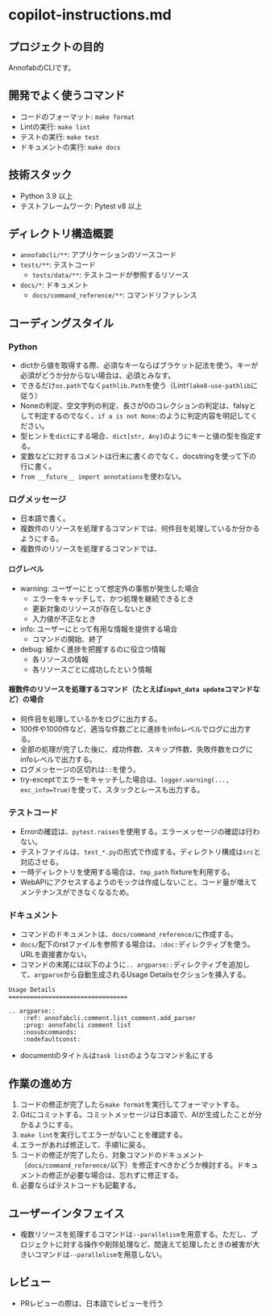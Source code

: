 # copilot-instructions.md

## プロジェクトの目的
AnnofabのCLIです。

## 開発でよく使うコマンド
* コードのフォーマット: `make format`
* Lintの実行: `make lint`
* テストの実行: `make test`
* ドキュメントの実行: `make docs`

## 技術スタック
* Python 3.9 以上
* テストフレームワーク: Pytest v8 以上

## ディレクトリ構造概要

* `annofabcli/**`: アプリケーションのソースコード
* `tests/**`: テストコード
    * `tests/data/**`: テストコードが参照するリソース
* `docs/*`: ドキュメント
    * `docs/command_reference/**`: コマンドリファレンス

## コーディングスタイル

### Python
* dictから値を取得する際、必須なキーならばブラケット記法を使う。キーが必須がどうか分からない場合は、必須とみなす。
* できるだけ`os.path`でなく`pathlib.Path`を使う（Lint`flake8-use-pathlib`に従う）
* Noneの判定、空文字列の判定、長さが0のコレクションの判定は、falsyとして判定するのでなく、`if a is not None:`のように判定内容を明記してください。
* 型ヒントを`dict`にする場合、`dict[str, Any]`のようにキーと値の型を指定する。
* 変数などに対するコメントは行末に書くのでなく、docstringを使って下の行に書く。
* `from __future__ import annotations`を使わない。

### ログメッセージ
* 日本語で書く。
* 複数件のリソースを処理するコマンドでは、何件目を処理しているか分かるようにする。
* 複数件のリソースを処理するコマンドでは、

#### ログレベル
* warning: ユーザーにとって想定外の事態が発生した場合
    * エラーをキャッチして、かつ処理を継続できるとき
    * 更新対象のリソースが存在しないとき
    * 入力値が不正なとき
* info: ユーザーにとって有用な情報を提供する場合
    * コマンドの開始、終了
* debug: 細かく進捗を把握するのに役立つ情報
    * 各リソースの情報
    * 各リソースごとに成功したという情報
    
    
#### 複数件のリソースを処理するコマンド（たとえば`input_data update`コマンドなど）の場合
* 何件目を処理しているかをログに出力する。
* 100件や1000件など、適当な件数ごとに進捗をinfoレベルでログに出力する。
* 全部の処理が完了した後に、成功件数、スキップ件数、失敗件数をログにinfoレベルで出力する。
* ログメッセージの区切れは` :: `を使う。
* try-exceptでエラーをキャッチした場合は、`logger.warning(..., exc_info=True)`を使って、スタックとレースも出力する。


### テストコード
* Errorの確認は、`pytest.raises`を使用する。エラーメッセージの確認は行わない。
* テストファイルは、`test_*.py`の形式で作成する。ディレクトリ構成は`src`と対応させる。
* 一時ディレクトリを使用する場合は、`tmp_path` fixtureを利用する。
* WebAPIにアクセスするようのモックは作成しないこと。コード量が増えてメンテナンスができなくなるため。

### ドキュメント
* コマンドのドキュメントは、`docs/command_reference/`に作成する。
* `docs/`配下のrstファイルを参照する場合は、`:doc:`ディレクティブを使う。URLを直接書かない。
* コマンドの末尾には以下のように`.. argparse::`ディレクティブを追加して、`argparse`から自動生成されるUsage Detailsセクションを挿入する。

```
Usage Details
=================================

.. argparse::
    :ref: annofabcli.comment.list_comment.add_parser
    :prog: annofabcli comment list
    :nosubcommands:
    :nodefaultconst:
```

* documentのタイトルは`task list`のようなコマンド名にする


## 作業の進め方
1. コードの修正が完了したら`make format`を実行してフォーマットする。
2. Gitにコミットする。コミットメッセージは日本語で、AIが生成したことが分かるようにする。
3. `make lint`を実行してエラーがないことを確認する。
4. エラーがあれば修正して、手順1に戻る。
5. コードの修正が完了したら、対象コマンドのドキュメント（`docs/command_reference/`以下）を修正すべきかどうか検討する。ドキュメントの修正が必要な場合は、忘れずに修正する。
6. 必要ならばテストコードも記載する。


## ユーザーインタフェイス
* 複数リソースを処理するコマンドは`--parallelism`を用意する。ただし、プロジェクトに対する操作や削除処理など、間違えて処理したときの被害が大きいコマンドは`--parallelism`を用意しない。


## レビュー
* PRレビューの際は、日本語でレビューを行う
